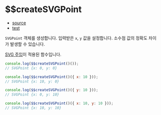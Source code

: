 # \$\$createSVGPoint

- [source](./createSVGPoint.index.js)
- [test](./createSVGPoint.spec.js)

`SVGPoint` 객체를 생성합니다.
입력받은 `x`, `y` 값을 설정합니다.
소수점 값의 정확도 차이가 발생할 수 있습니다.

[SVG 주입](../../doc/SVG_INJECTION.md)이 적용된 함수입니다.

```javascript
console.log($$createSVGPoint()());
// SVGPoint {x: 0, y: 0}
```

```javascript
console.log($$createSVGPoint()({ x: 10 }));
// SVGPoint {x: 10, y: 0}
```

```javascript
console.log($$createSVGPoint()({ y: 10 }));
// SVGPoint {x: 0, y: 10}
```

```javascript
console.log($$createSVGPoint()({ x: 10, y: 10 }));
// SVGPoint {x: 10, y: 10}
```
